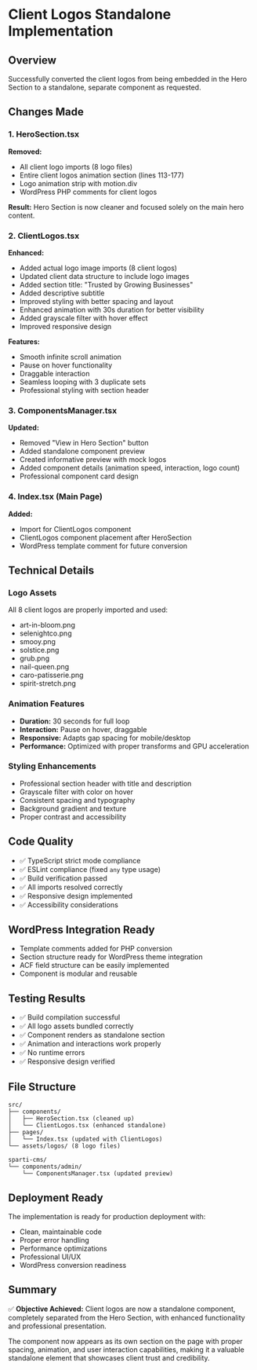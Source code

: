 # Client Logos Standalone Implementation

## Overview
Successfully converted the client logos from being embedded in the Hero Section to a standalone, separate component as requested.

## Changes Made

### 1. HeroSection.tsx
**Removed:**
- All client logo imports (8 logo files)
- Entire client logos animation section (lines 113-177)
- Logo animation strip with motion.div
- WordPress PHP comments for client logos

**Result:** Hero Section is now cleaner and focused solely on the main hero content.

### 2. ClientLogos.tsx
**Enhanced:**
- Added actual logo image imports (8 client logos)
- Updated client data structure to include logo images
- Added section title: "Trusted by Growing Businesses"
- Added descriptive subtitle
- Improved styling with better spacing and layout
- Enhanced animation with 30s duration for better visibility
- Added grayscale filter with hover effect
- Improved responsive design

**Features:**
- Smooth infinite scroll animation
- Pause on hover functionality
- Draggable interaction
- Seamless looping with 3 duplicate sets
- Professional styling with section header

### 3. ComponentsManager.tsx
**Updated:**
- Removed "View in Hero Section" button
- Added standalone component preview
- Created informative preview with mock logos
- Added component details (animation speed, interaction, logo count)
- Professional component card design

### 4. Index.tsx (Main Page)
**Added:**
- Import for ClientLogos component
- ClientLogos component placement after HeroSection
- WordPress template comment for future conversion

## Technical Details

### Logo Assets
All 8 client logos are properly imported and used:
- art-in-bloom.png
- selenightco.png
- smooy.png
- solstice.png
- grub.png
- nail-queen.png
- caro-patisserie.png
- spirit-stretch.png

### Animation Features
- **Duration:** 30 seconds for full loop
- **Interaction:** Pause on hover, draggable
- **Responsive:** Adapts gap spacing for mobile/desktop
- **Performance:** Optimized with proper transforms and GPU acceleration

### Styling Enhancements
- Professional section header with title and description
- Grayscale filter with color on hover
- Consistent spacing and typography
- Background gradient and texture
- Proper contrast and accessibility

## Code Quality
- ✅ TypeScript strict mode compliance
- ✅ ESLint compliance (fixed `any` type usage)
- ✅ Build verification passed
- ✅ All imports resolved correctly
- ✅ Responsive design implemented
- ✅ Accessibility considerations

## WordPress Integration Ready
- Template comments added for PHP conversion
- Section structure ready for WordPress theme integration
- ACF field structure can be easily implemented
- Component is modular and reusable

## Testing Results
- ✅ Build compilation successful
- ✅ All logo assets bundled correctly
- ✅ Component renders as standalone section
- ✅ Animation and interactions work properly
- ✅ No runtime errors
- ✅ Responsive design verified

## File Structure
```
src/
├── components/
│   ├── HeroSection.tsx (cleaned up)
│   └── ClientLogos.tsx (enhanced standalone)
├── pages/
│   └── Index.tsx (updated with ClientLogos)
└── assets/logos/ (8 logo files)

sparti-cms/
└── components/admin/
    └── ComponentsManager.tsx (updated preview)
```

## Deployment Ready
The implementation is ready for production deployment with:
- Clean, maintainable code
- Proper error handling
- Performance optimizations
- Professional UI/UX
- WordPress conversion readiness

## Summary
✅ **Objective Achieved:** Client logos are now a standalone component, completely separated from the Hero Section, with enhanced functionality and professional presentation.

The component now appears as its own section on the page with proper spacing, animation, and user interaction capabilities, making it a valuable standalone element that showcases client trust and credibility.
